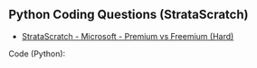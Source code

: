 ## Python Coding Questions (StrataScratch)

- [StrataScratch - Microsoft - Premium vs Freemium (Hard)](https://platform.stratascratch.com/coding/10300-premium-vs-freemium?code_type=2)

Code (Python):

```

```
